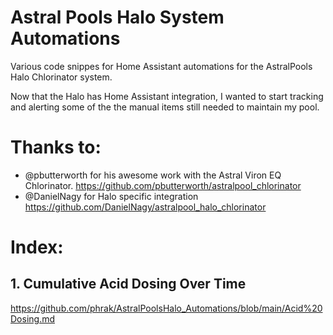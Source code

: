 # Astral Pools Halo System Automations
Various code snippes for Home Assistant automations for the AstralPools Halo Chlorinator system.

Now that the Halo has Home Assistant integration, I wanted to start tracking and alerting some of the the manual items still needed to maintain my pool.

# Thanks to:
* @pbutterworth for his awesome work with the Astral Viron EQ Chlorinator. https://github.com/pbutterworth/astralpool_chlorinator 
* @DanielNagy for Halo specific integration https://github.com/DanielNagy/astralpool_halo_chlorinator

# Index:

## 1. Cumulative Acid Dosing Over Time
https://github.com/phrak/AstralPoolsHalo_Automations/blob/main/Acid%20Dosing.md

